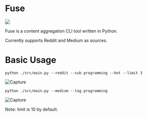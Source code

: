 # Fuse
![](https://img.shields.io/github/downloads/eliran-turgeman/fuse/total)

Fuse is a content aggregation CLI tool written in Python.

Currently supports Reddit and Medium as sources.

# Basic Usage
`python ./src/main.py --reddit --sub programming --hot --limit 3`

![Capture](https://user-images.githubusercontent.com/50831652/167022584-efdd95c6-0d78-463a-a468-dc08dd7989ae.JPG)

`python ./src/main.py --medium --tag programming`

![Capture](https://user-images.githubusercontent.com/50831652/167022796-ac13ad37-dd1a-4c74-b0dc-0c04bfa923fd.JPG)

Note: limit is 10 by default.

